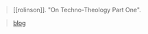 > [[rolinson]]. "On Techno-Theology Part One".

> [blog](https://aryaakasha.com/2020/04/20/on-techno-theology-part-one/)